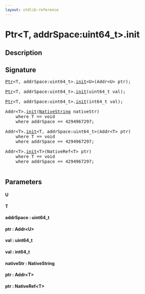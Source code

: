 ```yaml
---
layout: stdlib-reference
---
```


# Ptr\<T, addrSpace:uint64\_t\>\.init

## Description





## Signature 

<pre>
<a href="/stdlib-reference/types/Ptr/index" class="code_type">Ptr</a>&lt;T, addrSpace:uint64_t&gt;.<a href="/stdlib-reference/types/Ptr/init">init</a>&lt;U&gt;(Addr&lt;U&gt; <span class='code_param'>ptr</span>);

<a href="/stdlib-reference/types/Ptr/index" class="code_type">Ptr</a>&lt;T, addrSpace:uint64_t&gt;.<a href="/stdlib-reference/types/Ptr/init">init</a>(uint64_t <span class='code_param'>val</span>);

<a href="/stdlib-reference/types/Ptr/index" class="code_type">Ptr</a>&lt;T, addrSpace:uint64_t&gt;.<a href="/stdlib-reference/types/Ptr/init">init</a>(int64_t <span class='code_param'>val</span>);

Addr&lt;T&gt;.<a href="/stdlib-reference/types/Ptr/init">init</a>(<a href="/stdlib-reference/types/NativeString/index" class="code_type">NativeString</a> <span class='code_param'>nativeStr</span>)
    <span class='code_keyword'>where</span> T == <span class="code_keyword">void</span>
    <span class='code_keyword'>where</span> addrSpace == 4294967297;

Addr&lt;T&gt;.<a href="/stdlib-reference/types/Ptr/init">init</a>&lt;T, addrSpace:uint64_t&gt;(Addr&lt;T&gt; <span class='code_param'>ptr</span>)
    <span class='code_keyword'>where</span> T == <span class="code_keyword">void</span>
    <span class='code_keyword'>where</span> addrSpace == 4294967297;

Addr&lt;T&gt;.<a href="/stdlib-reference/types/Ptr/init">init</a>&lt;T&gt;(NativeRef&lt;T&gt; <span class='code_param'>ptr</span>)
    <span class='code_keyword'>where</span> T == <span class="code_keyword">void</span>
    <span class='code_keyword'>where</span> addrSpace == 4294967297;

</pre>

## Parameters

#### U
#### T
#### addrSpace : uint64\_t
#### ptr : Addr\<U\>
#### val : uint64\_t
#### val : int64\_t
#### nativeStr : NativeString
#### ptr : Addr\<T\>
#### ptr : NativeRef\<T\>


